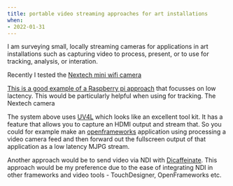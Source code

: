 ```yaml
---
title: portable video streaming approaches for art installations
when: 
- 2022-01-31
---
```



I am surveying small, locally streaming cameras for applications in art installations such as capturing video to process, present, or to use for tracking, analysis, or interation.

Recently I tested the [Nextech mini wifi camera](NEXTECH%20QC3868.md)

[This is a good example of a Raspberry pi approach](https://www.reddit.com/r/raspberry_pi/comments/ppu00m/prototype_low_latency_wireless_streaming_camera/) that focusses on low lactency.  This would be particularly helpful when using for tracking. The Nextech camera

The system above uses [UV4L](https://www.linux-projects.org/uv4l/) which looks like an excellent tool kit.  It has a feature that allows you to capture an HDMI output and stream that.  So you could for example make an [openframeworks](http://openframeworks.cc) application using processing a video camera feed and then forward out the fullscreen output of that application as a low latency MJPG stream.

Another approach would be to send video via NDI with [Dicaffeinate](https://dicaffeine.com/). This approach would be my preference due to the ease of integrating NDI in other frameworks and video tools - TouchDesigner, OpenFrameworks etc.